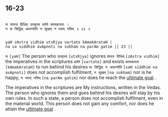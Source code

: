## 16-23


```shloka-sa

यः शास्त्र विधिम् उत्सृज्य वर्तते कामकारतः ।
न स सिद्धिम् अवाप्नोति न सुखम् न पराम् गतिम् ॥ २३ ॥

```
```shloka-sa-hk

yaH zAstra vidhim utsRjya vartate kAmakArataH |
na sa siddhim avApnoti na sukham na parAm gatim || 23 ||

```
`यः` `[yaH]` The person who `उत्सृज्य` `[utsRjya]` ignores `शास्त्र विधिम्` `[zAstra vidhim]` the imperatives in the scriptures `वर्तते` `[vartate]` and exists `कामकारतः` `[kAmakArataH]` to run behind his desires `सः सिद्धिम् न अवाप्नोति` `[saH siddhim na avApnoti]` does not accomplish fulfilment, `न सुखम्` `[na sukham]` nor is he happy, `न पराम् गतिम्` `[na parAm gatim]` nor does he reach the 
[ultimate goal](Moksha)
.

The imperatives in the scriptures are My instructions, written in the Vedas. The person who ignores them and goes behind his desires will stay by his own rules. In such a state, a person does not accomplish fulfilment, even in the material world. This person does not gain any comfort, nor does he attain the 
[ultimate goal](Moksha)
. 


